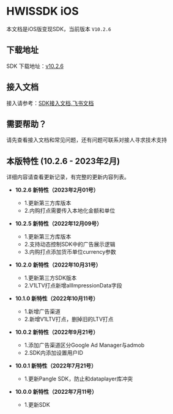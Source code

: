 # HWISSDK iOS 

本文档是iOS版变现SDK，当前版本 `V10.2.6`

## 下载地址

SDK 下载地址：[v10.2.6](https://github.com/artwl/hw_game_mp_sdk_ironsource_ios/releases)


## 接入文档

接入请参考：[SDK接入文档,飞书文档](https://hellowd.feishu.cn/docx/doxcnU3qOqPmTxXAh3XV34BJ4cc#)

## 需要帮助？

请先查看接入文档和常见问题，还有问题可联系对接人寻求技术支持

## 本版特性 (10.2.6 - 2023年2月)

详细内容请查看更新记录，有完整的更新内容列表。

- **10.2.6 新特性（2023年2月01号）**
  - 1.更新第三方库版本
  - 2.内购打点需要传入本地化金额和单位
  
- **10.2.5 新特性（2022年12月09号）**
  - 1.更新第三方库版本
  - 2.支持动态控制SDK中的广告展示逻辑
  - 3.内购打点添加货币单位currency参数
  
- **10.2.0 新特性（2022年10月31号）**
  - 1.更新第三方SDK版本
  - 2.V1LTV打点新增allImpressionData字段
  
- **10.1.0 新特性（2022年10月11号）**
  - 1.新增广告渠道
  - 2.新增V1LTV打点，删掉旧的LTV打点
  
- **10.0.2 新特性（2022年9月21号）**
  - 1.添加广告渠道区分Google Ad Manager与admob
  - 2.SDK内添加设置用户ID

- **10.0.1 新特性（2022年7月21号）**
  - 1.更新Pangle SDK，防止和dataplayer库冲突

- **10.0.0 新特性（2022年7月11号）**
  - 1.更新SDK

